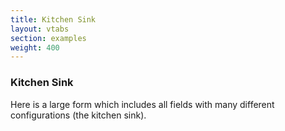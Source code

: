 ```yaml
---
title: Kitchen Sink
layout: vtabs
section: examples
weight: 400
---
```

### Kitchen Sink
Here is a large form which includes all fields with many different configurations (the kitchen sink).

<div class="well">
  <div id="formio"></div>
  <script type="text/javascript">
  var form = new FormioForm(document.getElementById('formio'));
  form.form = {
    components: [
      {
          input: true,
          tree: true,
          components: [
              {
                  input: false,
                  columns: [
                      {
                          components: [
                              {
                                  input: true,
                                  tableView: true,
                                  inputType: 'text',
                                  inputMask: '',
                                  label: 'First Name',
                                  key: 'firstName',
                                  placeholder: 'Enter your first name',
                                  prefix: '',
                                  suffix: '',
                                  multiple: false,
                                  defaultValue: '',
                                  protected: false,
                                  unique: false,
                                  persistent: true,
                                  validate: {
                                      required: false,
                                      minLength: 6,
                                      maxLength: 10,
                                      pattern: '',
                                      custom: '',
                                      customPrivate: false
                                  },
                                  conditional: {
                                      show: '',
                                      when: null,
                                      eq: ''
                                  },
                                  type: 'textfield'
                              },
                              {
                                  type: 'email',
                                  persistent: true,
                                  unique: false,
                                  protected: false,
                                  defaultValue: '',
                                  suffix: '',
                                  prefix: '',
                                  placeholder: 'Enter your email address',
                                  key: 'email',
                                  label: 'Email',
                                  inputType: 'email',
                                  tableView: true,
                                  input: true
                              },
                              {
                                  input: true,
                                  inputType: 'checkbox',
                                  tableView: true,
                                  hideLabel: true,
                                  label: 'Do you have a phone number?',
                                  key: 'havePhoneNumber',
                                  defaultValue: false,
                                  protected: false,
                                  persistent: true,
                                  validate: {
                                      required: false
                                  },
                                  type: 'checkbox',
                                  conditional: {
                                      show: '',
                                      when: null,
                                      eq: ''
                                  },
                                  lockKey: true
                              },
                              {
                                  input: true,
                                  tableView: true,
                                  inputMask: '(999) 999-9999',
                                  label: 'Phone Number',
                                  key: 'phoneNumber',
                                  placeholder: '',
                                  prefix: '',
                                  suffix: '',
                                  multiple: false,
                                  protected: false,
                                  unique: false,
                                  persistent: true,
                                  defaultValue: '',
                                  validate: {
                                      required: false
                                  },
                                  type: 'phoneNumber',
                                  conditional: {
                                      show: 'true',
                                      when: 'havePhoneNumber',
                                      eq: 'true'
                                  }
                              }
                          ]
                      },
                      {
                          components: [
                              {
                                  input: true,
                                  tableView: true,
                                  inputType: 'text',
                                  inputMask: '',
                                  label: 'Last Name',
                                  key: 'lastName',
                                  placeholder: 'Enter your last name',
                                  prefix: '',
                                  suffix: '',
                                  multiple: false,
                                  defaultValue: '',
                                  protected: false,
                                  unique: false,
                                  persistent: true,
                                  validate: {
                                      required: false,
                                      minLength: 2,
                                      maxLength: 10,
                                      pattern: '',
                                      custom: '',
                                      customPrivate: false
                                  },
                                  conditional: {
                                      show: '',
                                      when: null,
                                      eq: ''
                                  },
                                  type: 'textfield'
                              },
                              {
                                  input: true,
                                  tableView: true,
                                  inputType: 'number',
                                  inputMask: '',
                                  label: 'Number',
                                  key: 'number',
                                  placeholder: 'Enter Number',
                                  prefix: '',
                                  suffix: '',
                                  multiple: false,
                                  defaultValue: 0,
                                  protected: false,
                                  unique: false,
                                  persistent: true,
                                  validate: {
                                      required: false,
                                      min: 10,
                                      max: 100,
                                      step: 5,
                                      custom: '',
                                      customPrivate: false
                                  },
                                  conditional: {
                                      show: '',
                                      when: null,
                                      eq: ''
                                  },
                                  type: 'number'
                              },
                              {
                                  input: true,
                                  tableView: false,
                                  inputType: 'password',
                                  label: 'Password',
                                  key: 'password',
                                  placeholder: 'Enter Your Password',
                                  prefix: '$',
                                  suffix: '@',
                                  defaultValue: '',
                                  protected: true,
                                  persistent: true,
                                  type: 'password',
                                  conditional: {
                                      show: null,
                                      when: null,
                                      eq: ''
                                  },
                                  validate: {
                                      required: false,
                                      minLength: 8,
                                      maxLength: 20,
                                      pattern: '',
                                      custom: '',
                                      customPrivate: false
                                  },
                                  unique: true
                              }
                          ]
                      }
                  ],
                  type: 'columns',
                  key: 'columns',
                  conditional: {
                      show: '',
                      when: null,
                      eq: ''
                  }
              },
              {
                  type: 'textfield',
                  conditional: {
                      eq: '',
                      when: null,
                      show: ''
                  },
                  validate: {
                      customPrivate: false,
                      custom: '',
                      pattern: '',
                      maxLength: '',
                      minLength: '',
                      required: false
                  },
                  persistent: true,
                  unique: false,
                  protected: false,
                  defaultValue: '',
                  multiple: true,
                  suffix: '',
                  prefix: '',
                  placeholder: 'Enter your kids names',
                  key: 'kids',
                  label: 'Kids',
                  inputMask: '',
                  inputType: 'text',
                  tableView: true,
                  input: true
              }
          ],
          tableView: true,
          label: '',
          key: 'user',
          protected: false,
          persistent: true,
          type: 'container',
          conditional: {
              show: '',
              when: null,
              eq: ''
          },
          lockKey: true
      },
      {
          input: true,
          tableView: true,
          label: 'Day',
          key: 'day',
          fields: {
              day: {
                  type: 'text',
                  placeholder: 'Enter day',
                  required: true
              },
              month: {
                  type: 'select',
                  placeholder: 'Select month',
                  required: true
              },
              year: {
                  type: 'text',
                  placeholder: 'Enter year',
                  required: true
              }
          },
          dayFirst: true,
          protected: false,
          persistent: true,
          validate: {
              custom: ''
          },
          type: 'day',
          tags: [],
          conditional: {
              show: '',
              when: null,
              eq: ''
          },
          customClass: 'dayCustomClass',
          tabindex: '5'
      },
      {
          input: true,
          tree: true,
          components: [{
              input: true,
              tableView: true,
              inputType: 'text',
              inputMask: '',
              label: 'Make',
              key: 'make',
              placeholder: 'Chevy, Ford, etc.',
              prefix: '',
              suffix: '',
              multiple: false,
              defaultValue: '',
              protected: false,
              unique: false,
              persistent: true,
              validate: {
                  required: false,
                  minLength: '',
                  maxLength: '',
                  pattern: '',
                  custom: '',
                  customPrivate: false
              },
              conditional: '{"show": "", "when": null, "eq": ""}',
              type: 'textfield',
              hideLabel: true
          }, {
              input: true,
              tableView: true,
              inputType: 'text',
              inputMask: '',
              label: 'Model',
              key: 'model',
              placeholder: 'Tahoe, F-150, etc.',
              prefix: '',
              suffix: '',
              multiple: false,
              defaultValue: '',
              protected: false,
              unique: false,
              persistent: true,
              validate: {
                  required: false,
                  minLength: '',
                  maxLength: '',
                  pattern: '',
                  custom: '',
                  customPrivate: false
              },
              conditional: '{"show": "", "when": null, "eq": ""}',
              type: 'textfield',
              hideLabel: true
          }, {
              input: true,
              tableView: true,
              inputType: 'text',
              inputMask: '',
              label: 'Year',
              key: 'year',
              placeholder: '2014, 2015, etc',
              prefix: '',
              suffix: '',
              multiple: false,
              defaultValue: '',
              protected: false,
              unique: false,
              persistent: true,
              validate: {
                  required: false,
                  minLength: '',
                  maxLength: '',
                  pattern: '',
                  custom: '',
                  customPrivate: false
              },
              conditional: '{"show": "", "when": null, "eq": ""}',
              type: 'textfield',
              hideLabel: true
          }],
          tableView: true,
          label: 'Cars',
          key: 'cars',
          protected: false,
          persistent: true,
          type: 'datagrid',
          conditional: '{"show": "", "when": null, "eq": ""}',
          striped: true,
          bordered: true
      },
      {
          input: false,
          html: '<p><em><strong>Good Morning Guys!!!<br>This is Content component.</strong></em></p> ',
          type: 'content',
          conditional: {
              show: null,
              when: null,
              eq: ''
          },
          key: 'mycontent',
          lockKey: true
      },
      {
          input: false,
          numRows: 2,
          numCols: 2,
          rows: [
              [{
                  components: [{
                      input: true,
                      tableView: true,
                      inputType: 'text',
                      inputMask: '',
                      label: 'First Name',
                      key: 'firstName',
                      placeholder: 'Enter your first name',
                      prefix: '',
                      suffix: '',
                      multiple: false,
                      defaultValue: '',
                      protected: false,
                      unique: false,
                      persistent: true,
                      validate: {
                          required: false,
                          minLength: 6,
                          maxLength: 10,
                          pattern: '',
                          custom: '',
                          customPrivate: false
                      },
                      conditional: {
                          show: '',
                          when: null,
                          eq: ''
                      },
                      type: 'textfield'
                  }],
              }, {
                  components: [{
                      input: true,
                      tableView: true,
                      inputType: 'text',
                      inputMask: '',
                      label: 'Last Name',
                      key: 'lastName',
                      placeholder: 'Enter your last name',
                      prefix: '',
                      suffix: '',
                      multiple: false,
                      defaultValue: '',
                      protected: false,
                      unique: false,
                      persistent: true,
                      validate: {
                          required: false,
                          minLength: 6,
                          maxLength: 10,
                          pattern: '',
                          custom: '',
                          customPrivate: false
                      },
                      conditional: {
                          show: '',
                          when: null,
                          eq: ''
                      },
                      type: 'textfield'
                  }],
              }],
              [{
                  components: [{
                      type: 'email',
                      persistent: true,
                      unique: false,
                      protected: false,
                      defaultValue: '',
                      suffix: '',
                      prefix: '',
                      placeholder: 'Enter your email address',
                      key: 'email',
                      label: 'Email',
                      inputType: 'email',
                      tableView: true,
                      input: true
                  }],
              }, {
                  components: [{
                      input: true,
                      inputType: 'checkbox',
                      tableView: false,
                      hideLabel: true,
                      label: 'Checkbox',
                      key: 'checkbox',
                      defaultValue: true,
                      protected: false,
                      persistent: true,
                      validate: {
                          required: false
                      },
                      type: 'checkbox',
                      conditional: {
                          show: null,
                          when: null,
                          eq: ''
                      }
                  }],
              }]
          ],
          header: [],
          caption: '',
          striped: true,
          bordered: true,
          hover: true,
          condensed: false,
          type: 'table',
          conditional: {
              show: null,
              when: null,
              eq: ''
          }
      },
      {
          input: true,
          tableView: true,
          label: 'Textarea',
          key: 'textarea',
          placeholder: 'Enter Your Text Here',
          prefix: '$',
          suffix: '@',
          rows: 3,
          multiple: false,
          defaultValue: '',
          protected: false,
          persistent: true,
          validate: {
              required: false,
              minLength: 5,
              maxLength: 100,
              pattern: '',
              custom: ''
          },
          type: 'textarea',
          conditional: {
              show: null,
              when: null,
              eq: ''
          }
      },
      {
          input: false,
          type: 'well',
          key: 'Well',
          lockKey: true,
          components: [{
              input: true,
              tableView: true,
              inputType: 'text',
              inputMask: '',
              label: 'Textfield',
              key: 'text',
              placeholder: 'Enter your text',
              prefix: '',
              suffix: '',
              multiple: false,
              defaultValue: '',
              protected: false,
              unique: false,
              persistent: true,
              validate: {
                  required: false,
                  minLength: 6,
                  maxLength: 10,
                  pattern: '',
                  custom: '',
                  customPrivate: false
              },
              conditional: {
                  show: '',
                  when: null,
                  eq: ''
              },
              type: 'textfield'
          }, {
              input: true,
              tableView: true,
              label: 'Textarea',
              key: 'textarea',
              placeholder: 'Enter Your Text Here',
              prefix: '',
              suffix: '',
              rows: 3,
              multiple: false,
              defaultValue: '',
              protected: false,
              persistent: true,
              validate: {
                  required: false,
                  minLength: 5,
                  maxLength: 100,
                  pattern: '',
                  custom: ''
              },
              type: 'textarea',
              conditional: {
                  show: null,
                  when: null,
                  eq: ''
              }
          }],
          conditional: {
              show: null,
              when: null,
              eq: ''
          }
      },
      {
          input: true,
          tableView: true,
          inputType: 'radio',
          label: 'Options',
          key: 'radio',
          values: [
              {
                  value: 'val1',
                  label: 'option1'
              },
              {
                  value: 'val2',
                  label: 'option2'
              },
              {
                  value: 'val3',
                  label: 'option3'
              }
          ],
          defaultValue: true,
          protected: false,
          persistent: true,
          validate: {
              required: false,
              custom: '',
              customPrivate: false
          },
          type: 'radio',
          inline: false,
          multiple: false,
          conditional: {
              show: null,
              when: null,
              eq: ''
          }
      },
      {
          input: false,
          tableView: true,
          legend: 'User Information',
          type: 'fieldset',
          conditional: {
              show: null,
              when: null,
              eq: ''
          },
          components: [{
              input: true,
              tableView: true,
              inputType: 'text',
              inputMask: '',
              label: 'FirstName',
              key: 'firstName',
              placeholder: 'Enter FirstName',
              prefix: '',
              suffix: '',
              multiple: false,
              defaultValue: '',
              protected: false,
              unique: false,
              persistent: true,
              validate: {
                  required: false,
                  minLength: '',
                  maxLength: '',
                  pattern: '',
                  custom: '',
                  customPrivate: false
              },
              conditional: {
                  show: null,
                  when: null,
                  eq: ''
              },
              type: 'textfield'
          },
              {
                  input: true,
                  tableView: true,
                  inputType: 'text',
                  inputMask: '',
                  label: 'LastName',
                  key: 'lastName',
                  placeholder: 'Enter LastName',
                  prefix: '',
                  suffix: '',
                  multiple: false,
                  defaultValue: '',
                  protected: false,
                  unique: false,
                  persistent: true,
                  validate: {
                      required: false,
                      minLength: '',
                      maxLength: '',
                      pattern: '',
                      custom: '',
                      customPrivate: false
                  },
                  conditional: {
                      show: null,
                      when: null,
                      eq: ''
                  },
                  type: 'textfield'
              }]
      },
      {
          input: true,
          tableView: true,
          inputType: 'text',
          inputMask: '',
          customClass: 'customClass',
          multiple: true,
          label: 'Currency',
          key: 'currency',
          placeholder: 'currency',
          prefix: '$',
          suffix: '@',
          defaultValue: '',
          protected: false,
          persistent: true,
          validate: {
              required: false,
              multiple: '',
              custom: ''
          },
          conditional: {
              show: null,
              when: null,
              eq: ''
          },
          type: 'currency',
      },
      {
          input: true,
          inputType: 'checkbox',
          tableView: false,
          hideLabel: true,
          label: 'Checkbox 2',
          key: 'checkbox2',
          defaultValue: false,
          protected: false,
          persistent: true,
          validate: {
              required: false
          },
          type: 'checkbox',
          conditional: {
              show: null,
              when: null,
              eq: ''
          }
      },
      {
          input: true,
          tableView: true,
          label: 'Select box',
          key: 'selectbox',
          values: [
              {
                  value: 'coffee',
                  label: 'Tea'
              },
              {
                  value: 'coffee',
                  label: 'Coffee'
              },
              {
                  value: 'chocolate',
                  label: 'Chocolate'
              },
              {
                  value: 'ice-cream',
                  label: 'Ice-Cream'
              }
          ],
          inline: true,
          protected: false,
          persistent: true,
          validate: {
              required: false
          },
          type: 'selectboxes',
          conditional: {
              show: null,
              when: null,
              eq: ''
          },
          customClass: 'myselect'
      },
      {
          input: false,
          title: 'Panel',
          theme: 'primary',
          components: [{
              input: true,
              tableView: true,
              inputType: 'text',
              inputMask: '',
              label: 'Name',
              key: 'name',
              placeholder: 'Enter your Name',
              prefix: '',
              suffix: '',
              multiple: false,
              defaultValue: '',
              protected: false,
              unique: false,
              persistent: true,
              validate: {
                  required: false,
                  minLength: 6,
                  maxLength: 10,
                  pattern: '',
                  custom: '',
                  customPrivate: false
              },
              conditional: {
                  show: '',
                  when: null,
                  eq: ''
              },
              type: 'textfield'
          }, {
              input: true,
              tableView: true,
              label: 'Textarea',
              key: 'textarea',
              placeholder: 'Enter Your Text Here',
              prefix: '',
              suffix: '',
              rows: 3,
              multiple: false,
              defaultValue: '',
              protected: false,
              persistent: true,
              validate: {
                  required: false,
                  minLength: 5,
                  maxLength: 100,
                  pattern: '',
                  custom: ''
              },
              type: 'textarea',
              conditional: {
                  show: null,
                  when: null,
                  eq: ''
              }
          }],
          type: 'panel',
          conditional: {
              show: null,
              when: null,
              eq: ''
          }
      },
      {
          input: true,
          tableView: true,
          label: 'Survey',
          key: 'survey',
          customClass: 'customClass',
          questions: [
              {
                  value: 'QueValue',
                  label: 'QueLabel',
              },
              {
                  value: 'QueValue1',
                  label: 'QueLabel1',
              },
              {
                  value: 'QueValue2',
                  label: 'QueLabel2',
              }
          ],
          values: [
              {
                  value: 'AnsValue',
                  label: 'AnsLabel',
              },
              {
                  value: 'AnsValue1',
                  label: 'AnsLabel1',
              },
              {
                  value: 'AnsValue2',
                  label: 'AnsLabel2',
              },
              {
                  value: 'AnsValue3',
                  label: 'AnsLabel3',
              }
          ],
          defaultValue: '',
          protected: false,
          persistent: true,
          validate: {
              required: false,
              custom: '',
              customPrivate: false
          },
          type: 'survey',
          conditional: {
              show: null,
              when: null,
              eq: ''
          }
      },
      {
          input: true,
          tableView: true,
          label: 'DateTime',
          key: 'dateTime',
          placeholder: 'Select date and time',
          format: 'yyyy-MM-dd HH:mm',
          enableDate: true,
          enableTime: true,
          datepickerMode: 'day',
          datePicker: {
              showWeeks: true,
              startingDay: '0',
              initDate: '',
              minMode: 'day',
              maxMode: 'year',
              yearRange: '25',
              datepickerMode: 'day'
          },
          timePicker: {
              hourStep: 1,
              minuteStep: 1,
              showMeridian: true,
              readonlyInput: true,
              mousewheel: true,
              arrowkeys: false
          },
          protected: false,
          persistent: true,
          validate: {
              required: false,
              custom: ''
          },
          type: 'datetime',
          conditional: {
              show: null,
              when: null,
              eq: ''
          },
          minDate: '2016-07-01T18:30:00.000Z',
          maxDate: '2016-08-30T18:30:00.000Z'
      },
      {
          input: false,
          tag: 'p',
          key: 'pname',
          lockKey: true,
          attrs: [
              {
                  attr: 'src',
                  value: '/img'
              }
          ],
          className: 'customClass',
          content: 'Hello, Good Morning!!! This is Html Element.',
          type: 'htmlelement',
          tags: ['span'],
          conditional: {
              show: null,
              when: null,
              eq: ''
          }
      },
      {
          input: true,
          tableView: true,
          label: 'Fruits',
          key: 'fruits',
          placeholder: 'Select favourite',
          data: {
              values: [
                  {
                      value: 'opt1',
                      label: 'mango'
                  },
                  {
                      value: 'opt2',
                      label: 'apple'
                  },
                  {
                      value: 'opt3',
                      label: 'pineapple'
                  },
                  {
                      value: 'opt4',
                      label: 'grapes'
                  }],
              json: [
                  {
                      label: 'one',
                      test: 'opt1'
                  },
                  {
                      label: 'two',
                      test: 'opt2'
                  },
                  {
                      label: 'three',
                      test: 'opt3'
                  }],
              url: 'https://api.github.com/users/hadley/orgs',
              resource: 'manager'
          },
          dataSrc: 'values',
          valueProperty: '',
          defaultValue: '',
          refreshOn: '',
          filter: '',
          authenticate: false,
          template: '<span>\{\{ item.label \}\}</span>',
          multiple: false,
          protected: false,
          unique: false,
          persistent: true,
          validate: {
              required: false
          },
          type: 'select',
          conditional: {
              show: null,
              when: null,
              eq: ''
          }
      },
      {
          input: true,
          tableView: true,
          label: 'Address',
          key: 'address',
          placeholder: 'Enter Address',
          multiple: false,
          protected: false,
          unique: false,
          persistent: true,
          validate: {
              required: true
          },
          type: 'address',
          conditional: {
              show: null,
              when: null,
              eq: ''
          },
          customClass: 'myclass'
      },
      {
          customClass: 'myclass',
          conditional: {
              eq: '',
              when: null,
              show: ''
          },
          type: 'resource',
          defaultPermission: '',
          validate: '{"required": false}',
          persistent: true,
          protected: false,
          multiple: false,
          searchFields: ['data.fullName'],
          selectFields: 'data.fullName, data.email',
          template: '<span>\{\{ item.data \}\}</span>',
          defaultValue: [],
          resource: '5757ea1c6e37370100cb5bce',
          project: '5757ea1c6e37370100cb5bc8',
          placeholder: 'Select Resource',
          key: 'resource',
          label: 'Resource',
          tableView: true,
          input: true,
          tags: []
      },
      {
          input: true,
          tableView: true,
          label: 'Signature',
          key: 'signature',
          placeholder: 'Please Sign here...',
          footer: 'Sign above',
          width: '100%',
          height: '200px',
          penColor: 'green',
          backgroundColor: 'rgb(245,245,235)',
          minWidth: '0.5',
          maxWidth: '2.5',
          protected: false,
          persistent: true,
          validate: {
              required: false
          },
          type: 'signature',
          hideLabel: false,
          conditional: {
              show: null,
              when: null,
              eq: ''
          },
          customClass: 'myclass'
      },
      {
          input: true,
          tableView: true,
          key: 'nameHidden',
          label: 'Name',
          protected: false,
          unique: true,
          persistent: true,
          type: 'hidden',
          conditional: {
              show: true,
              when: '',
              eq: ''
          }
      },
      {
          input: true,
          label: 'Submit',
          tableView: false,
          key: 'submit',
          size: 'md',
          leftIcon: '',
          rightIcon: '',
          block: false,
          action: 'submit',
          disableOnInvalid: false,
          theme: 'primary',
          type: 'button'
      }
  ]
  };
  </script>
  </div>
